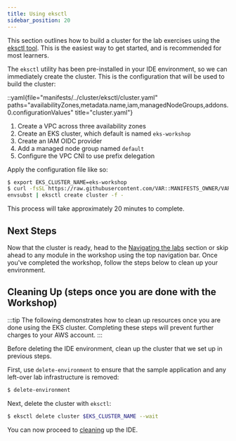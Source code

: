```yaml
---
title: Using eksctl
sidebar_position: 20
---
```


This section outlines how to build a cluster for the lab exercises using the [eksctl tool](https://eksctl.io/). This is the easiest way to get started, and is recommended for most learners.

The `eksctl` utility has been pre-installed in your IDE environment, so we can immediately create the cluster. This is the configuration that will be used to build the cluster:

::yaml{file="manifests/../cluster/eksctl/cluster.yaml" paths="availabilityZones,metadata.name,iam,managedNodeGroups,addons.0.configurationValues" title="cluster.yaml"}

1. Create a VPC across three availability zones
2. Create an EKS cluster, which default is named `eks-workshop`
3. Create an IAM OIDC provider
4. Add a managed node group named `default`
5. Configure the VPC CNI to use prefix delegation

Apply the configuration file like so:

```bash
$ export EKS_CLUSTER_NAME=eks-workshop
$ curl -fsSL https://raw.githubusercontent.com/VAR::MANIFESTS_OWNER/VAR::MANIFESTS_REPOSITORY/VAR::MANIFESTS_REF/cluster/eksctl/cluster.yaml | \
envsubst | eksctl create cluster -f -
```

This process will take approximately 20 minutes to complete.

## Next Steps

Now that the cluster is ready, head to the [Navigating the labs](/docs/introduction/navigating-labs) section or skip ahead to any module in the workshop using the top navigation bar. Once you've completed the workshop, follow the steps below to clean up your environment.

## Cleaning Up (steps once you are done with the Workshop)

:::tip
The following demonstrates how to clean up resources once you are done using the EKS cluster. Completing these steps will prevent further charges to your AWS account.
:::

Before deleting the IDE environment, clean up the cluster that we set up in previous steps.

First, use `delete-environment` to ensure that the sample application and any left-over lab infrastructure is removed:

```bash
$ delete-environment
```

Next, delete the cluster with `eksctl`:

```bash
$ eksctl delete cluster $EKS_CLUSTER_NAME --wait
```

You can now proceed to [cleaning](./cleanup.md) up the IDE.
